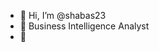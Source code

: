 - 👋 Hi, I’m @shabas23
- 👀 Business Intelligence Analyst
- 🌱


<!---
shabas23/shabas23 is a ✨ special ✨ repository because its `README.md` (this file) appears on your GitHub profile.
You can click the Preview link to take a look at your changes.
--->
